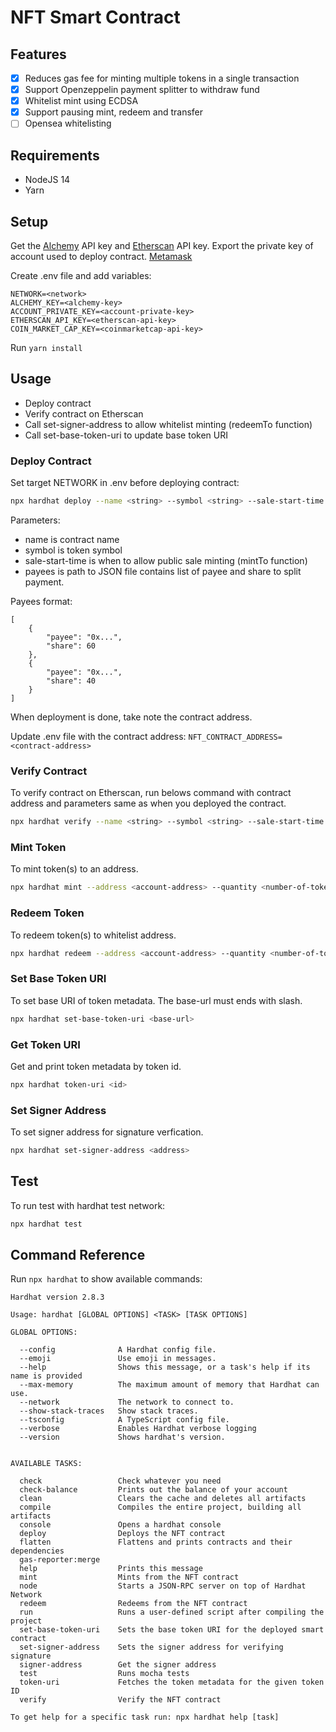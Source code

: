 # NFT Smart Contract

## Features
- [x] Reduces gas fee for minting multiple tokens in a single transaction
- [x] Support Openzeppelin payment splitter to withdraw fund
- [x] Whitelist mint using ECDSA
- [x] Support pausing mint, redeem and transfer
- [ ] Opensea whitelisting

## Requirements

- NodeJS 14
- Yarn

## Setup

Get the [Alchemy](https://alchemy.com/?r=23f4e0b210cffd7b) API key and [Etherscan](https://etherscan.io/) API key.
Export the private key of account used to deploy contract. [Metamask](https://metamask.zendesk.com/hc/en-us/articles/360015289632-How-to-Export-an-Account-Private-Key)

Create .env file and add variables:
```
NETWORK=<network>
ALCHEMY_KEY=<alchemy-key>
ACCOUNT_PRIVATE_KEY=<account-private-key>
ETHERSCAN_API_KEY=<etherscan-api-key>
COIN_MARKET_CAP_KEY=<coinmarketcap-api-key>
```

Run `yarn install`

## Usage

- Deploy contract
- Verify contract on Etherscan
- Call set-signer-address to allow whitelist minting (redeemTo function)
- Call set-base-token-uri to update base token URI

### Deploy Contract

Set target NETWORK in .env before deploying contract:

```bash
npx hardhat deploy --name <string> --symbol <string> --sale-start-time <timestamp> --payees <file>
```

Parameters: 

- name is contract name
- symbol is token symbol
- sale-start-time is when to allow public sale minting (mintTo function)
- payees is path to JSON file contains list of payee and share to split payment.
  
Payees format:
```
[
    {
        "payee": "0x...",
        "share": 60
    },
    {
        "payee": "0x...",
        "share": 40
    }
]
```

When deployment is done, take note the contract address.

Update .env file with the contract address: `NFT_CONTRACT_ADDRESS=<contract-address>`

### Verify Contract

To verify contract on Etherscan, run belows command with contract address and parameters same as when you deployed the contract.

```bash
npx hardhat verify --name <string> --symbol <string> --sale-start-time <timestamp> --payees <file> --network rinkeby <contract-address>
```

### Mint Token

To mint token(s) to an address.

```bash
npx hardhat mint --address <account-address> --quantity <number-of-tokens> --price <token-price>
```

### Redeem Token

To redeem token(s) to whitelist address.

```bash
npx hardhat redeem --address <account-address> --quantity <number-of-tokens> --price <token-price> --signature <signature>
```

### Set Base Token URI

To set base URI of token metadata. The base-url must ends with slash.

```bash
npx hardhat set-base-token-uri <base-url>
```

### Get Token URI

Get and print token metadata by token id.

```bash
npx hardhat token-uri <id>
```

### Set Signer Address

To set signer address for signature verfication.

```bash
npx hardhat set-signer-address <address>
```

## Test

To run test with hardhat test network:

```bash
npx hardhat test
```

## Command Reference

Run `npx hardhat` to show available commands:

```
Hardhat version 2.8.3

Usage: hardhat [GLOBAL OPTIONS] <TASK> [TASK OPTIONS]

GLOBAL OPTIONS:

  --config           	A Hardhat config file.
  --emoji            	Use emoji in messages.
  --help             	Shows this message, or a task's help if its name is provided
  --max-memory       	The maximum amount of memory that Hardhat can use.
  --network          	The network to connect to.
  --show-stack-traces	Show stack traces.
  --tsconfig         	A TypeScript config file.
  --verbose          	Enables Hardhat verbose logging
  --version          	Shows hardhat's version.


AVAILABLE TASKS:

  check             	Check whatever you need
  check-balance     	Prints out the balance of your account
  clean             	Clears the cache and deletes all artifacts
  compile           	Compiles the entire project, building all artifacts
  console           	Opens a hardhat console
  deploy            	Deploys the NFT contract
  flatten           	Flattens and prints contracts and their dependencies
  gas-reporter:merge
  help              	Prints this message
  mint              	Mints from the NFT contract
  node              	Starts a JSON-RPC server on top of Hardhat Network
  redeem            	Redeems from the NFT contract
  run               	Runs a user-defined script after compiling the project
  set-base-token-uri	Sets the base token URI for the deployed smart contract
  set-signer-address	Sets the signer address for verifying signature
  signer-address    	Get the signer address
  test              	Runs mocha tests
  token-uri         	Fetches the token metadata for the given token ID
  verify            	Verify the NFT contract

To get help for a specific task run: npx hardhat help [task]
```